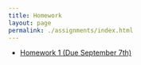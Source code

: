 ```yaml
---
title: Homework
layout: page
permalink: ./assignments/index.html
---
```


- [Homework 1 (Due September 7th)](./homework1.html)
